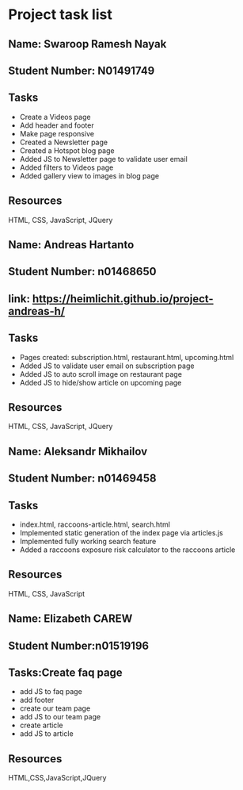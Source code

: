 # Project task list


## Name: Swaroop Ramesh Nayak
## Student Number: N01491749

## Tasks
- Create a Videos page
- Add header and footer
- Make page responsive
- Created a Newsletter page
- Created a Hotspot blog page
- Added JS to Newsletter page to validate user email
- Added filters to Videos page
- Added gallery view to images in blog page

## Resources
HTML, CSS, JavaScript, JQuery

## Name: Andreas Hartanto
## Student Number: n01468650
## link: https://heimlichit.github.io/project-andreas-h/
## Tasks
- Pages created: subscription.html, restaurant.html, upcoming.html
- Added JS to validate user email on subscription page
- Added JS to auto scroll image on restaurant page
- Added JS to hide/show article on upcoming page

## Resources
HTML, CSS, JavaScript, JQuery

## Name: Aleksandr Mikhailov
## Student Number: n01469458

## Tasks
- index.html, raccoons-article.html, search.html
- Implemented static generation of the index page via articles.js
- Implemented fully working search feature
- Added a raccoons exposure risk calculator to the raccoons article

## Resources
HTML, CSS, JavaScript

## Name: Elizabeth CAREW
## Student Number:n01519196

## Tasks:Create faq page 
- add JS to faq page
- add footer
- create our team page 
- add JS to our team page 
- create article
- add JS to article

## Resources 
HTML,CSS,JavaScript,JQuery
